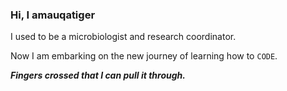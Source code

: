 ### Hi, I amauqatiger

I used to be a microbiologist and research coordinator.

Now I am embarking on the new journey of learning how to `CODE`.

***Fingers crossed that I can pull it through.***
